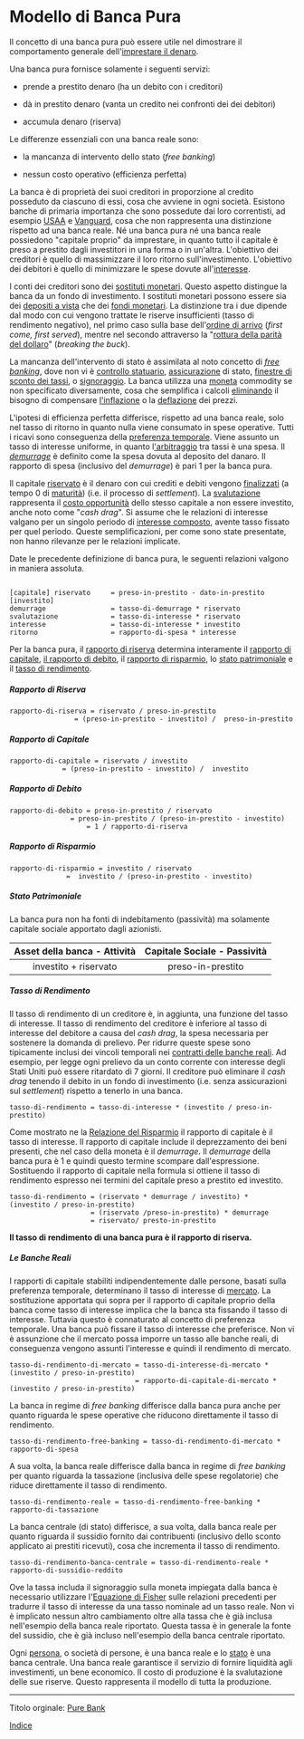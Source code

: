 # Modello di Banca Pura



Il concetto di una banca pura può essere utile nel dimostrare il comportamento generale dell'[imprestare il denaro](ch101-glossary.md#dare-in-prestito---investire).

Una banca pura fornisce solamente i seguenti servizi:

* prende a prestito denaro (ha un debito con i creditori)

* dà in prestito denaro (vanta un credito nei confronti dei dei debitori)

* accumula denaro (riserva)


Le differenze essenziali con una banca reale sono:

* la mancanza di intervento dello stato (_free banking_)

* nessun costo operativo (efficienza perfetta)


La banca è di proprietà dei suoi creditori in proporzione al credito posseduto da ciascuno di essi, cosa che avviene in ogni società. Esistono banche di primaria importanza che sono possedute dai loro correntisti, ad esempio [USAA](https://www.usaa.com/) e [Vanguard](https://investor.vanguard.com/), cosa che non rappresenta una distinzione rispetto ad una banca reale. Né una banca pura né una banca reale possiedono "capitale proprio" da imprestare, in quanto tutto il capitale è preso a prestito dagli investitori in una forma o in un'altra. L'obiettivo dei creditori è quello di massimizzare il loro ritorno sull'investimento. L'obiettivo dei debitori è quello di minimizzare le spese dovute all'[interesse]().

I conti dei creditori sono dei [sostituti monetari](). Questo aspetto distingue la banca da un fondo di investimento. I sostituti monetari possono essere sia dei [depositi a vista](https://it.wikipedia.org/wiki/Moneta_scritturale) che dei [fondi monetari](https://en.wikipedia.org/wiki/Money_market_fund). La distinzione tra i due dipende dal modo con cui vengono trattate le riserve insufficienti (tasso di rendimento negativo), nel primo caso sulla base dell'[ordine di arrivo](https://it.wikipedia.org/wiki/Panico_bancario) (_first come, first served_), mentre nel secondo attraverso la "[rottura della parità del dollaro](https://en.wikipedia.org/wiki/Money_market_fund#Breaking_the_buck)" (_breaking the buck_).

La mancanza dell'intervento di stato è assimilata al noto concetto di [_free banking_](https://it.wikipedia.org/wiki/Free_banking), dove non vi è [controllo statuario](https://it.wikipedia.org/wiki/Federal_Reserve_System), [assicurazione](https://www.fdic.gov/) di stato, [finestre di sconto dei tassi](https://en.wikipedia.org/wiki/Discount_window), o [signoraggio](https://it.wikipedia.org/wiki/Signoraggio). La banca utilizza una [moneta](ch005-money-taxonomy) commodity se non specificato diversamente, cosa che semplifica i calcoli [eliminando](ch013-inflation-principle.md) il bisogno di compensare [l'inflazione](https://it.wikipedia.org/wiki/Inflazione) o la [deflazione](https://it.wikipedia.org/wiki/Deflazione_(economia)) dei prezzi.

L'ipotesi di efficienza perfetta differisce, rispetto ad una banca reale, solo nel tasso di ritorno in quanto nulla viene consumato in spese operative. Tutti i ricavi sono conseguenza della [preferenza temporale](ch085-time-preference-fallacy.md). Viene assunto un tasso di interesse uniforme, in quanto l['arbitraggio](https://it.wikipedia.org/wiki/Arbitraggio) tra tassi è una spesa. Il [_demurrage_](https://it.wikipedia.org/wiki/Demurrage_(moneta)) è definito come la spesa dovuta al deposito del danaro. Il rapporto di spesa (inclusivo del _demurrage_) è pari 1 per la banca pura.

Il capitale [riservato]()  è il denaro con cui crediti e debiti vengono [finalizzati](https://it.wikipedia.org/wiki/Regolamento_(finanza)) (a tempo 0 di [maturità](https://en.wikipedia.org/wiki/Maturity_(finance))) (i.e. il processo di _settlement_). La [svalutazione](ch011-depreciation-principle.md) rappresenta il [costo opportunità](https://it.wikipedia.org/wiki/Costo_opportunit%C3%A0) dello stesso capitale a non essere investito, anche noto come "_cash drag_". Si assume che le relazioni di interesse valgano per un singolo periodo di [interesse composto](https://it.wikipedia.org/wiki/Interesse#Interesse_composto), avente tasso fissato per quel periodo. Queste semplificazioni, per come sono state presentate, non hanno rilevanze per le relazioni implicate.

Date le precedente definizione di banca pura, le seguenti relazioni valgono in maniera assoluta.

```

[capitale] riservato     = preso-in-prestito - dato-in-prestito [investito]
demurrage     	         = tasso-di-demurrage * riservato
svalutazione 	         = tasso-di-interesse * riservato
interesse     	         = tasso-di-interesse * investito
ritorno       	         = rapporto-di-spesa * interesse
```

Per la banca pura, il [rapporto di riserva](https://en.wikipedia.org/wiki/Reserve_requirement) determina interamente il [rapporto di capitale](https://en.wikipedia.org/wiki/Capital_requirement), [il rapporto di debito](https://en.wikipedia.org/wiki/Debt_ratio), il [rapporto di risparmio](https://it.wikipedia.org/wiki/Regola_aurea_del_risparmio), lo [stato patrimoniale](https://it.wikipedia.org/wiki/Stato_patrimoniale) e il [tasso di rendimento](https://en.wikipedia.org/wiki/Rate_of_return).



##### Rapporto di Riserva

```
rapporto-di-riserva = riservato / preso-in-prestito
	            = (preso-in-prestito - investito) /  preso-in-prestito
```



##### Rapporto di Capitale

```
rapporto-di-capitale = riservato / investito
		     = (preso-in-prestito - investito) /  investito
```



##### Rapporto di Debito

```
rapporto-di-debito = preso-in-prestito / riservato
	           = preso-in-prestito / (preso-in-prestito - investito) 
                   = 1 / rapporto-di-riserva
```



##### Rapporto di Risparmio

```
rapporto-di-risparmio = investito / riservato 
		      =  investito / (preso-in-prestito - investito) 
```



##### Stato Patrimoniale

La banca pura non ha fonti di indebitamento (passività) ma solamente capitale sociale apportato dagli azionisti.

| Asset della banca - Attività | Capitale Sociale - Passività |
| :--------------------------: | :--------------------------: |
|    investito + riservato     |      preso-in-prestito       |

##### Tasso di Rendimento

Il tasso di rendimento di un creditore è, in aggiunta, una funzione del tasso di interesse. Il tasso di rendimento del creditore è inferiore al tasso di interesse del debitore a causa del _cash drag_, la spesa necessaria per sostenere la domanda di prelievo. Per ridurre queste spese sono tipicamente inclusi dei vincoli temporali nei [contratti delle banche reali](https://www.chase.com/content/dam/chasecom/en/checking/documents/deposit_account_agreement.pdf). Ad esempio, per legge ogni prelievo da un conto corrente con interesse degli Stati Uniti può essere ritardato di 7 giorni. Il creditore può eliminare il _cash drag_ tenendo il debito in un fondo di investimento (i.e. senza assicurazioni sul _settlement_) rispetto a tenerlo in una banca.

```
tasso-di-rendimento = tasso-di-interesse * (investito / preso-in-prestito)
```

Come mostrato ne la [Relazione del Risparmio](ch091-saving-relation.md) il rapporto di capitale è il tasso di interesse. Il rapporto di capitale include il deprezzamento dei beni presenti, che nel caso della moneta è il _demurrage_. Il _demurrage_ della banca pura è 1 e quindi questo termine scompare dall'espressione. Sostituendo il rapporto di capitale nella formula si ottiene il tasso di rendimento espresso nei termini del capitale preso a prestito ed investito.

```
tasso-di-rendimento = (riservato * demurrage / investito) * 								          (investito / preso-in-prestito)
					= (riservato /preso-in-prestito) * demurrage
					= riservato/ presto-in-prestito
```

 **Il tasso di rendimento di una banca pura è il rapporto di riserva.**

##### Le Banche Reali

I rapporti di capitale stabiliti indipendentemente dalle persone, basati sulla preferenza temporale, determinano il tasso di interesse di [mercato](). La sostituzione apportata qui sopra per il rapporto di capitale proprio della banca come tasso di interesse implica che la banca sta fissando il tasso di interesse. Tuttavia questo è connaturato al concetto di preferenza temporale. Una banca può fissare il tasso di interesse che preferisce. Non vi è assunzione che il mercato possa imporre un tasso alle banche reali, di conseguenza vengono assunti l'interesse e quindi il rendimento di mercato. 

```
tasso-di-rendimento-di-mercato = tasso-di-interesse-di-mercato * (investito / preso-in-prestito)
                               = rapporto-di-capitale-di-mercato * (investito / preso-in-prestito) 
```

La banca in regime di _free banking_ differisce dalla banca pura anche per quanto riguarda le spese operative che riducono direttamente il tasso di rendimento.

```
tasso-di-rendimento-free-banking = tasso-di-rendimento-di-mercato * rapporto-di-spesa
```

A sua volta, la banca reale differisce dalla banca in regime di _free banking_ per quanto riguarda la tassazione (inclusiva delle spese regolatorie) che riduce direttamente il tasso di rendimento.

```
tasso-di-rendimento-reale = tasso-di-rendimento-free-banking * rapporto-di-tassazione
```

La banca centrale (di stato) differisce, a sua volta, dalla banca reale per quanto riguarda il sussidio fornito dai contribuenti (inclusivo dello sconto applicato ai prestiti ricevuti), cosa che incrementa il tasso di rendimento.

```
tasso-di-rendimento-banca-centrale = tasso-di-rendimento-reale * rapporto-di-sussidio-reddito
```

Ove la tassa includa il signoraggio sulla moneta impiegata dalla banca è necessario utilizzare l'[Equazione di Fisher](https://it.wikipedia.org/wiki/Equazione_di_Fisher_(economia))  sulle relazioni precedenti per tradurre il tasso di interesse da una tasso nominale ad un tasso reale. Non vi è implicato nessun altro cambiamento oltre alla tassa che è già inclusa nell'esempio della banca reale riportato. Questa tassa è in generale la fonte del sussidio, che è già incluso nell'esempio della banca centrale riportato.

Ogni [persona](ch101-glossary.md#persona), o società di persone, è una banca reale e lo [stato](ch101-glossary.md#stato) è una banca centrale. Una banca reale garantisce il servizio di fornire liquidità agli investimenti, un bene economico. Il costo di produzione è la svalutazione delle sue riserve. Questo rappresenta il modello di tutta la produzione.

-----------

Titolo orginale: [Pure Bank](https://github.com/libbitcoin/libbitcoin-system/wiki/Pure-Bank)  

[Indice](/README.md)

